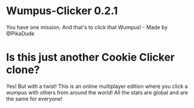 # Wumpus-Clicker 0.2.1
You have one mission. And that's to click that Wumpus! - Made by @PikaDude

# Is this just another Cookie Clicker clone?
Yes! But with a twist! This is an online multiplayer edition where you click a wumpus with others from around the world! All the stats are global and are the same for everyone!
